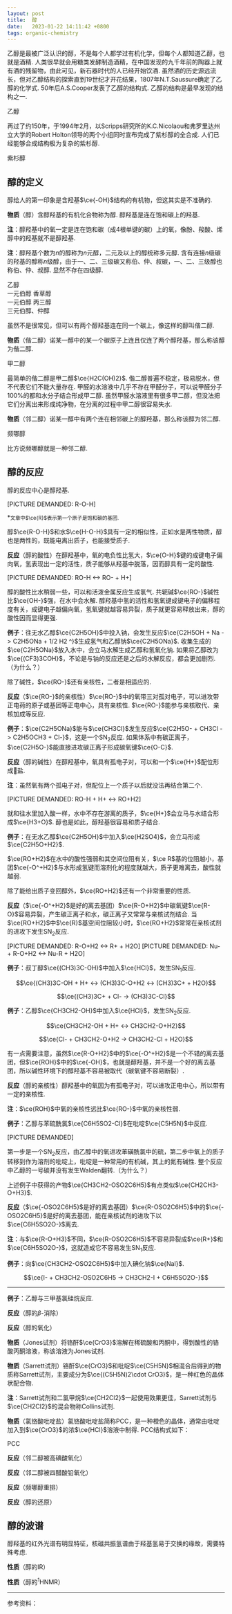 ```yaml
---
layout: post
title:  醇
date:   2023-01-22 14:11:42 +0800
tags: organic-chemistry
---
```


乙醇是最被广泛认识的醇，不是每个人都学过有机化学，但每个人都知道乙醇，也就是酒精. 人类很早就会用糖类发酵制造酒精，在中国发现的九千年前的陶器上就有酒的残留物，由此可见，新石器时代的人已经开始饮酒. 虽然酒的历史源远流长，但对乙醇结构的探索直到19世纪才开花结果，1807年N.T.Saussure确定了乙醇的化学式. 50年后A.S.Cooper发表了乙醇的结构式. 乙醇的结构是最早发现的结构之一.

<smiles data="CCO">乙醇</smiles>

再过了约150年，于1994年2月，以Scripps研究所的K.C.Nicolaou和弗罗里达州立大学的Robert Holton领导的两个小组同时宣布完成了紫杉醇的全合成. 人们已经能够合成结构极为复杂的紫杉醇.

<smiles data="[H][C@]12[C@H](OC(=O)C3=CC=CC=C3)[C@]3(O)C[C@H](OC(=O)[C@H](O)[C@@H](NC(=O)C4=CC=CC=C4)C4=CC=CC=C4)C(C)=C([C@@H](OC(C)=O)C(=O)[C@]1(C)[C@@H](O)C[C@H]1OC[C@@]21OC(C)=O)C3(C)C">紫杉醇</smiles>

## 醇的定义

醇给人的第一印象是含羟基$\ce{-OH}$结构的有机物，但这其实是不准确的.

**物质**（醇）含醇羟基的有机化合物称为醇. 醇羟基是连在饱和碳上的羟基.

**注**：醇羟基中的氧一定是连在饱和碳（成4根单键的碳）上的氧，像酚、羧酸、烯醇中的羟基就不是醇羟基.

**注**：醇羟基个数为$n$的醇称为$n$元醇，二元及以上的醇统称多元醇. 含有连接$n$级碳的羟基的醇称$n$级醇，由于一、二、三级碳又称伯、仲、叔碳，一、二、三级醇也称伯、仲、叔醇. 显然不存在四级醇.

<smiles data="CCO">乙醇<br>一元伯醇</smiles>
<smiles data="COC1=C(O)C=CC(CO)=C1">香草醇<br>一元伯醇</smiles>
<smiles data="OCC(O)CO">丙三醇<br>三元伯醇、仲醇</smiles>

虽然不是很常见，但可以有两个醇羟基连在同一个碳上，像这样的醇叫偕二醇.

**物质**（偕二醇）诺某一醇中的某一个碳原子上连且仅连了两个醇羟基，那么称该醇为偕二醇.

<smiles data="C(O)O">甲二醇</smiles>

最简单的偕二醇是甲二醇$\ce{H2C(OH)2}$. 偕二醇普遍不稳定，极易脱水，但不代表它们不能大量存在. 甲醛的水溶液中几乎不存在甲醛分子，可以说甲醛分子100%的都和水分子结合形成甲二醇. 虽然甲醛水溶液里有很多甲二醇，但没法把它们分离出来形成纯净物，在分离的过程中甲二醇很容易失水.

**物质**（邻二醇）诺某一醇中有两个连在相邻碳上的醇羟基，那么称该醇为邻二醇.

<smiles data="CC(C)(O)C(C)(C)O">频哪醇</smiles>

比方说频哪醇就是一种邻二醇.

## 醇的反应

醇的反应中心是醇羟基.

[PICTURE DEMANDED: R-O-H]

*<small>文章中$\ce{R}$表示第一个原子是饱和碳的基团.</small>

醇$\ce{R-O-H}$和水$\ce{H-O-H}$具有一定的相似性，正如水是两性物质，醇也是两性的，既能电离出质子，也能接受质子.

**反应**（醇的酸性）在醇羟基中，氧的电负性比氢大，$\ce{O-H}$键的成键电子偏向氧，氢表现出一定的活性，质子能够从羟基中脱落，因而醇具有一定的酸性.

[PICTURE DEMANDED: RO-H <-> RO- + H+]

醇的酸性比水稍弱一些，可以和活泼金属反应生成氢气. 共轭碱$\ce{RO-}$碱性比$\ce{OH-}$强，在水中会水解. 醇羟基中氢的活性和氢氧键成键电子的偏移程度有关，成键电子越偏向氧，氢氧键就越容易异裂，质子就更容易释放出来，醇的酸性因而显得更强.

**例子**：往无水乙醇$\ce{C2H5OH}$中投入钠，会发生反应$\ce{C2H5OH + Na -> C2H5ONa + 1/2 H2 ^}$生成氢气和乙醇钠$\ce{C2H5ONa}$. 收集生成的$\ce{C2H5ONa}$放入水中，会立马水解生成乙醇和氢氧化钠. 如果将乙醇改为$\ce{(CF3)3COH}$，不论是与钠的反应还是之后的水解反应，都会更加剧烈.（为什么？）

除了碱性，$\ce{RO-}$还有亲核性，二者是相适应的.

**反应**（$\ce{RO-}$的亲核性）$\ce{RO-}$中的氧带三对孤对电子，可以进攻带正电荷的原子或基团等正电中心，具有亲核性. $\ce{RO-}$能参与亲核取代、亲核加成等反应.

**例子**：$\ce{C2H5ONa}$能与$\ce{CH3Cl}$发生反应$\ce{C2H5O- + CH3Cl -> C2H5OCH3 + Cl-}$，这是一个SN$_2$反应. 如果体系中有碳正离子，$\ce{C2H5O-}$能直接进攻碳正离子形成碳氧键$\ce{O-C}$.

**反应**（醇的碱性）在醇羟基中，氧具有孤电子对，可以和一个$\ce{H+}$配位形成𨦡盐.

**注**：虽然氧有两个孤电子对，但配位上一个质子以后就没法再结合第二个.

[PICTURE DEMANDED: RO-H + H+ <-> RO+H2]

就和往水里加入酸一样，水中不存在游离的质子，$\ce{H+}$会立马与水结合形成$\ce{H3+O}$. 醇也是如此，醇羟基很容易和质子结合.

**例子**：在无水乙醇$\ce{C2H5OH}$中加入$\ce{H2SO4}$，会立马形成$\ce{C2H5O+H2}$.

$\ce{RO+H2}$在水中的酸性强弱和其空间位阻有关，$\ce R$基的位阻越小，基团$\ce{-O^+H2}$与水形成氢键而溶剂化的程度就越大，质子更难离去，酸性就越弱.

除了能给出质子变回醇外，$\ce{RO+H2}$还有一个非常重要的性质.

**反应**（$\ce{-O^+H2}$是好的离去基团）$\ce{R-O+H2}$中碳氧键$\ce{R-O}$容易异裂，产生碳正离子和水，碳正离子又常常与亲核试剂结合. 当$\ce{RO+H2}$中$\ce{R}$基空间位阻较小时，$\ce{RO+H2}$常常在亲核试剂的进攻下发生SN$_2$反应.

[PICTURE DEMANDED: R-O+H2 <-> R+ + H2O]
[PICTURE DEMANDED: Nu- + R-O+H2 <-> Nu-R + H2O]

**例子**：叔丁醇$\ce{(CH3)3C-OH}$中加入$\ce{HCl}$，发生SN$_1$反应.

$$\ce{(CH3)3C-OH + H+ <-> (CH3)3C-O+H2 <-> (CH3)3C+ + H2O}$$

$$\ce{(CH3)3C+ + Cl- -> (CH3)3C-Cl}$$

**例子**：乙醇$\ce{CH3CH2-OH}$中加入$\ce{HCl}$，发生SN$_2$反应.

$$\ce{CH3CH2-OH + H+ <-> CH3CH2-O+H2}$$

$$\ce{Cl- + CH3CH2-O+H2 -> CH3CH2-Cl + H2O}$$

有一点需要注意，虽然$\ce{R-O+H2}$中的$\ce{-O^+H2}$是一个不错的离去基团，但$\ce{ROH}$中的$\ce{-OH}$，也就是醇羟基，并不是一个好的离去基团，所以碱性环境下的醇羟基不容易被取代（碳氧键不容易断裂）.

**反应**（醇的亲核性）醇羟基中的氧因为有孤电子对，可以进攻正电中心，所以带有一定的亲核性.

**注**：$\ce{ROH}$中氧的亲核性远比$\ce{RO-}$中氧的亲核性弱.

**例子**：乙醇与苯硫酰氯$\ce{C6H5SO2-Cl}$在吡啶$\ce{C5H5N}$中反应.

[PICTURE DEMANDED]

第一步是一个SN$_2$反应，由乙醇中的氧进攻苯磺酰氯中的硫，第二步中氧上的质子转移到作为溶剂的吡啶上，吡啶是一种常用的有机碱，其上的氮有碱性. 整个反应中乙醇的一号碳并没有发生Walden翻转.（为什么？）

上述例子中获得的产物$\ce{CH3CH2-OSO2C6H5}$有点类似$\ce{CH2CH3-O+H3}$.

**反应**（$\ce{-OSO2C6H5}$是好的离去基团）$\ce{R-OSO2C6H5}$中的$\ce{-OSO2C6H5}$是好的离去基团，能在亲核试剂的进攻下以$\ce{C6H5SO2O-}$离去.

**注**：与$\ce{R-O+H3}$不同，$\ce{R-OSO2C6H5}$不容易异裂成$\ce{R+}$和$\ce{C6H5SO2O-}$，这就造成它不容易发生SN$_1$反应.

**例子**：向$\ce{CH3CH2-OSO2C6H5}$中加入碘化钠$\ce{NaI}$.

$$\ce{I- + CH3CH2-OSO2C6H5 -> CH3CH2-I + C6H5SO2O-}$$



---

**例子**：乙醇与三甲基氯硅烷反应.

**反应**（醇的$\beta$-消除）

**反应**（醇的氧化）

**物质**（Jones试剂）将铬酐$\ce{CrO3}$溶解在稀硫酸和丙酮中，得到酸性的铬酸丙酮溶液，称该溶液为Jones试剂.

**物质**（Sarrett试剂）铬酐$\ce{CrO3}$和吡啶$\ce{C5H5N}$相混合后得到的物质称Sarrett试剂，主要成分为$\ce{(C5H5N)2\cdot CrO3}$，是一种红色的晶体状配合物.

**注**：Sarrett试剂和二氯甲烷$\ce{CH2Cl2}$一起使用效果更佳，Sarrett试剂与$\ce{CH2Cl2}$的混合物称Collins试剂.

**物质**（氯铬酸吡啶盐）氯铬酸吡啶盐简称PCC，是一种橙色的晶体，通常由吡啶加入到$\ce{CrO3}$的浓$\ce{HCl}$溶液中制得. PCC结构式如下：

<smiles data="C1=CC=[N+](C=C1)[H].[Cr](=O)(=O)([O-])Cl">PCC</smiles>

**反应**（邻二醇被高碘酸氧化）

**反应**（邻二醇被四醋酸铅氧化）

**反应**（频哪醇重排）

**反应**（醇的还原）

## 醇的波谱

醇羟基的红外光谱有明显特征，核磁共振氢谱由于羟基氢易于交换的缘故，需要特殊考虑.

**性质**（醇的IR）

**性质**（醇的$^1$HNMR）

---

参考资料：
